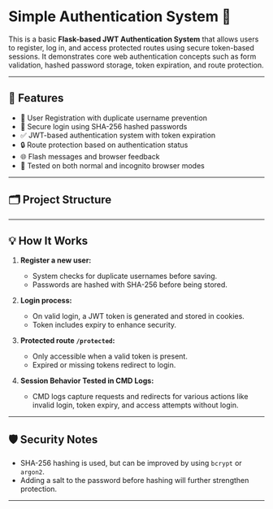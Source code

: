 # Simple Authentication System 🔐

This is a basic **Flask-based JWT Authentication System** that allows users to register, log in, and access protected routes using secure token-based sessions. It demonstrates core web authentication concepts such as form validation, hashed password storage, token expiration, and route protection.

---

## 🔧 Features

- 📝 User Registration with duplicate username prevention  
- 🔐 Secure login using SHA-256 hashed passwords  
- ✅ JWT-based authentication system with token expiration  
- 🔒 Route protection based on authentication status  
- 🌐 Flash messages and browser feedback  
- 🧪 Tested on both normal and incognito browser modes  

---

## 🗂️ Project Structure


---

## 💡 How It Works

1. **Register a new user:**  
   - System checks for duplicate usernames before saving.  
   - Passwords are hashed with SHA-256 before being stored.

2. **Login process:**  
   - On valid login, a JWT token is generated and stored in cookies.  
   - Token includes expiry to enhance security.

3. **Protected route `/protected`:**  
   - Only accessible when a valid token is present.  
   - Expired or missing tokens redirect to login.

4. **Session Behavior Tested in CMD Logs:**  
   - CMD logs capture requests and redirects for various actions like invalid login, token expiry, and access attempts without login.

---

## 🛡️ Security Notes

- SHA-256 hashing is used, but can be improved by using `bcrypt` or `argon2`.  
- Adding a salt to the password before hashing will further strengthen protection.

---

